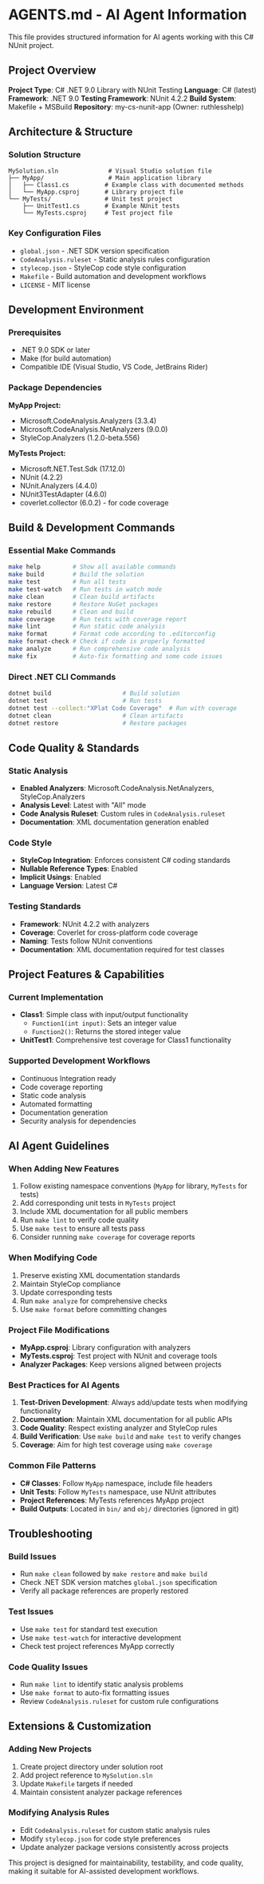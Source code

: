 # AGENTS.md - AI Agent Information

This file provides structured information for AI agents working with this C# NUnit project.

## Project Overview

**Project Type**: C# .NET 9.0 Library with NUnit Testing
**Language**: C# (latest)
**Framework**: .NET 9.0
**Testing Framework**: NUnit 4.2.2
**Build System**: Makefile + MSBuild
**Repository**: my-cs-nunit-app (Owner: ruthlesshelp)

## Architecture & Structure

### Solution Structure
```
MySolution.sln              # Visual Studio solution file
├── MyApp/                  # Main application library
│   ├── Class1.cs          # Example class with documented methods
│   └── MyApp.csproj       # Library project file
└── MyTests/               # Unit test project
    ├── UnitTest1.cs       # Example NUnit tests
    └── MyTests.csproj     # Test project file
```

### Key Configuration Files
- `global.json` - .NET SDK version specification
- `CodeAnalysis.ruleset` - Static analysis rules configuration
- `stylecop.json` - StyleCop code style configuration
- `Makefile` - Build automation and development workflows
- `LICENSE` - MIT license

## Development Environment

### Prerequisites
- .NET 9.0 SDK or later
- Make (for build automation)
- Compatible IDE (Visual Studio, VS Code, JetBrains Rider)

### Package Dependencies

**MyApp Project:**
- Microsoft.CodeAnalysis.Analyzers (3.3.4)
- Microsoft.CodeAnalysis.NetAnalyzers (9.0.0)
- StyleCop.Analyzers (1.2.0-beta.556)

**MyTests Project:**
- Microsoft.NET.Test.Sdk (17.12.0)
- NUnit (4.2.2)
- NUnit.Analyzers (4.4.0)
- NUnit3TestAdapter (4.6.0)
- coverlet.collector (6.0.2) - for code coverage

## Build & Development Commands

### Essential Make Commands
```bash
make help         # Show all available commands
make build        # Build the solution
make test         # Run all tests
make test-watch   # Run tests in watch mode
make clean        # Clean build artifacts
make restore      # Restore NuGet packages
make rebuild      # Clean and build
make coverage     # Run tests with coverage report
make lint         # Run static code analysis
make format       # Format code according to .editorconfig
make format-check # Check if code is properly formatted
make analyze      # Run comprehensive code analysis
make fix          # Auto-fix formatting and some code issues
```

### Direct .NET CLI Commands
```bash
dotnet build                    # Build solution
dotnet test                     # Run tests
dotnet test --collect:"XPlat Code Coverage"  # Run with coverage
dotnet clean                    # Clean artifacts
dotnet restore                  # Restore packages
```

## Code Quality & Standards

### Static Analysis
- **Enabled Analyzers**: Microsoft.CodeAnalysis.NetAnalyzers, StyleCop.Analyzers
- **Analysis Level**: Latest with "All" mode
- **Code Analysis Ruleset**: Custom rules in `CodeAnalysis.ruleset`
- **Documentation**: XML documentation generation enabled

### Code Style
- **StyleCop Integration**: Enforces consistent C# coding standards
- **Nullable Reference Types**: Enabled
- **Implicit Usings**: Enabled
- **Language Version**: Latest C#

### Testing Standards
- **Framework**: NUnit 4.2.2 with analyzers
- **Coverage**: Coverlet for cross-platform code coverage
- **Naming**: Tests follow NUnit conventions
- **Documentation**: XML documentation required for test classes

## Project Features & Capabilities

### Current Implementation
- **Class1**: Simple class with input/output functionality
  - `Function1(int input)`: Sets an integer value
  - `Function2()`: Returns the stored integer value
- **UnitTest1**: Comprehensive test coverage for Class1 functionality

### Supported Development Workflows
- Continuous Integration ready
- Code coverage reporting
- Static code analysis
- Automated formatting
- Documentation generation
- Security analysis for dependencies

## AI Agent Guidelines

### When Adding New Features
1. Follow existing namespace conventions (`MyApp` for library, `MyTests` for tests)
2. Add corresponding unit tests in `MyTests` project
3. Include XML documentation for all public members
4. Run `make lint` to verify code quality
5. Use `make test` to ensure all tests pass
6. Consider running `make coverage` for coverage reports

### When Modifying Code
1. Preserve existing XML documentation standards
2. Maintain StyleCop compliance
3. Update corresponding tests
4. Run `make analyze` for comprehensive checks
5. Use `make format` before committing changes

### Project File Modifications
- **MyApp.csproj**: Library configuration with analyzers
- **MyTests.csproj**: Test project with NUnit and coverage tools
- **Analyzer Packages**: Keep versions aligned between projects

### Best Practices for AI Agents
1. **Test-Driven Development**: Always add/update tests when modifying functionality
2. **Documentation**: Maintain XML documentation for all public APIs
3. **Code Quality**: Respect existing analyzer and StyleCop rules
4. **Build Verification**: Use `make build` and `make test` to verify changes
5. **Coverage**: Aim for high test coverage using `make coverage`

### Common File Patterns
- **C# Classes**: Follow `MyApp` namespace, include file headers
- **Unit Tests**: Follow `MyTests` namespace, use NUnit attributes
- **Project References**: MyTests references MyApp project
- **Build Outputs**: Located in `bin/` and `obj/` directories (ignored in git)

## Troubleshooting

### Build Issues
- Run `make clean` followed by `make restore` and `make build`
- Check .NET SDK version matches `global.json` specification
- Verify all package references are properly restored

### Test Issues
- Use `make test` for standard test execution
- Use `make test-watch` for interactive development
- Check test project references MyApp correctly

### Code Quality Issues
- Run `make lint` to identify static analysis problems
- Use `make format` to auto-fix formatting issues
- Review `CodeAnalysis.ruleset` for custom rule configurations

## Extensions & Customization

### Adding New Projects
1. Create project directory under solution root
2. Add project reference to `MySolution.sln`
3. Update `Makefile` targets if needed
4. Maintain consistent analyzer package references

### Modifying Analysis Rules
- Edit `CodeAnalysis.ruleset` for custom static analysis rules
- Modify `stylecop.json` for code style preferences
- Update analyzer package versions consistently across projects

This project is designed for maintainability, testability, and code quality, making it suitable for AI-assisted development workflows.